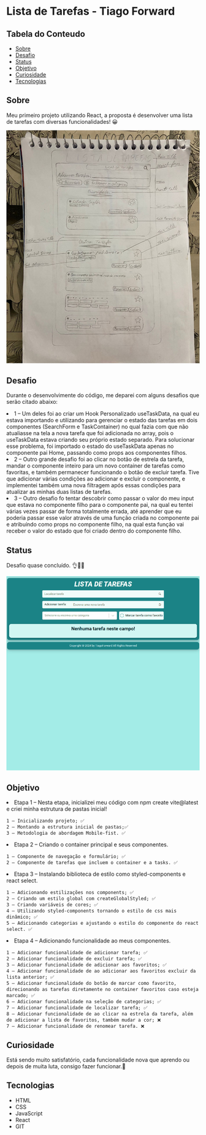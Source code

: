 # Lista de Tarefas - Tiago Forward

## Tabela do Conteudo

<ul>
<li><a href="#sobre">Sobre</a></li>
<li><a href="#desafio">Desafio</a></li>
<li><a href="#status">Status</a></li>
<li><a href="#objetivo">Objetivo</a></li>
<li><a href="#curiosidade">Curiosidade</a></li>
<li><a href="#tecnologias">Tecnologias</a></li>
</ul>

## Sobre

Meu primeiro projeto utilizando React, a proposta é desenvolver uma lista de tarefas com diversas funcionalidades! 😀

![Layout do protótipo em papel do projeto](src/assets/image/paper-prototyping.jpeg)


## Desafio

Durante o desenvolvimente do código, me deparei com alguns desafios que serão citado abaixo:

<li>1 – Um deles foi ao criar um Hook Personalizado useTaskData, na qual eu estava importando e utilizando para gerenciar o estado das tarefas em dois componentes (SearchForm e TaskContainer) no qual fazia com que não atualiasse na tela a nova tarefa que foi adicionada no array, pois o useTaskData estava criando seu próprio estado separado.
Para solucionar esse problema, foi importado o estado do useTaskData apenas no componente pai Home, passando como props aos componentes filhos. 

<br/>

<li>2 – Outro grande desafio foi ao clicar no botão de estrela da tarefa, mandar o componente inteiro para um novo container de tarefas como favoritas, e também permanecer funcionando o botão de excluir tarefa. Tive que adicionar várias condições ao adicionar e excluir o componente, e implementei também uma nova filtragem após essas condições para atualizar as minhas duas listas de tarefas.

<br/>

<li>3 – Outro desafio fo tentar descobrir como passar o valor do meu input que estava no componente filho para o componente pai, na qual eu tentei várias vezes passar de forma totalmente errada, até aprender que eu poderia passar esse valor através de uma função criada no componente pai e atribuíndo como props no componente filho, na qual esta função vai receber o valor do estado que foi criado dentro do componente filho.  


## Status

Desafio quase concluído. 👌👨‍💻

![Layout do projeto](src/assets/gif/GIF-project.gif)

## Objetivo

<li>Etapa 1 – Nesta etapa, inicializei meu código com npm create vite@latest e criei minha estrutura de pastas inicial!

    1 – Inicializando projeto; ✅
    2 – Montando a estrutura inicial de pastas;✅
    3 – Metodologia de abordagem Mobile-fist. ✅

<li>Etapa 2 – Criando o container principal e seus componentes.

    1 – Componente de navegação e formulário; ✅
    2 – Componente de tarefas que incluem o container e a tasks. ✅

<li>Etapa 3 – Instalando biblioteca de estilo como styled-components e react select.

    1 – Adicionando estilizações nos components; ✅
    2 – Criando um estilo global com createGlobalStyled; ✅
    3 – Criando variáveis de cores; ✅
    4 – Utilizando styled-components tornando o estilo de css mais dinâmico; ✅
    5 – Adicionando categorias e ajustando o estilo do componente do react select. ✅

<li>Etapa 4 – Adicionando funcionalidade ao meus componentes.

    1 – Adicionar funcionalidade de adicionar tarefa; ✅
    2 – Adicionar funcionalidade de excluir tarefa; ✅
    3 – Adicionar funcionalidade de adicionar aos favoritos; ✅
    4 – Adicionar funcionalidade de ao adicionar aos favoritos excluir da lista anterior; ✅
    5 – Adicionar funcionalidade do botão de marcar como favorito, direcionando as tarefas diretamente no container favoritos caso esteja marcado; ✅
    6 – Adicionar funcionalidade na seleção de categorias; ✅
    7 – Adicionar funcionalidade de localizar tarefa; ✅
    8 – Adicionar funcionalidade de ao clicar na estrela da tarefa, além de adicionar a lista de favoritos, também mudar a cor; ❌
    7 – Adicionar funcionalidade de renomear tarefa. ❌

## Curiosidade

Está sendo muito satisfatório, cada funcionalidade nova que aprendo ou depois de muita luta, consigo fazer funcionar.🥰

## Tecnologias

<ul>
<li>HTML</li>
<li>CSS</li>
<li>JavaScript</li>
<li>React</li>
<li>GIT</li>
</ul>
